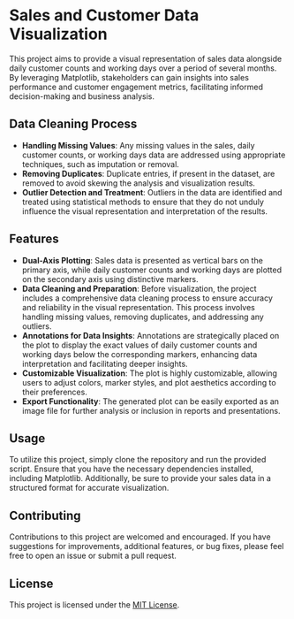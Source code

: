 # Sales and Customer Data Visualization

This project aims to provide a visual representation of sales data alongside daily customer counts and working days over a period of several months. By leveraging Matplotlib, stakeholders can gain insights into sales performance and customer engagement metrics, facilitating informed decision-making and business analysis.


## Data Cleaning Process

- **Handling Missing Values**: Any missing values in the sales, daily customer counts, or working days data are addressed using appropriate techniques, such as imputation or removal.
- **Removing Duplicates**: Duplicate entries, if present in the dataset, are removed to avoid skewing the analysis and visualization results.
- **Outlier Detection and Treatment**: Outliers in the data are identified and treated using statistical methods to ensure that they do not unduly influence the visual representation and interpretation of the results.


## Features

- **Dual-Axis Plotting**: Sales data is presented as vertical bars on the primary axis, while daily customer counts and working days are plotted on the secondary axis using distinctive markers.
- **Data Cleaning and Preparation**: Before visualization, the project includes a comprehensive data cleaning process to ensure accuracy and reliability in the visual representation. This process involves handling missing values, removing duplicates, and addressing any outliers.
- **Annotations for Data Insights**: Annotations are strategically placed on the plot to display the exact values of daily customer counts and working days below the corresponding markers, enhancing data interpretation and facilitating deeper insights.
- **Customizable Visualization**: The plot is highly customizable, allowing users to adjust colors, marker styles, and plot aesthetics according to their preferences.
- **Export Functionality**: The generated plot can be easily exported as an image file for further analysis or inclusion in reports and presentations.

## Usage

To utilize this project, simply clone the repository and run the provided script. Ensure that you have the necessary dependencies installed, including Matplotlib. Additionally, be sure to provide your sales data in a structured format for accurate visualization.


## Contributing

Contributions to this project are welcomed and encouraged. If you have suggestions for improvements, additional features, or bug fixes, please feel free to open an issue or submit a pull request.

## License

This project is licensed under the [MIT License](LICENSE).
